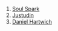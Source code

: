 <!--
To add your name to the repository contributors, Use this template below:
[Your Name Goes Here]( http://Your Github Link ) 
-->
1. [Soul Spark](https://github.com/soulspark666)
2. [Justudin](https://github.com/justudin)
3. [Daniel Hartwich](https://github.com/dhartwich1991)
